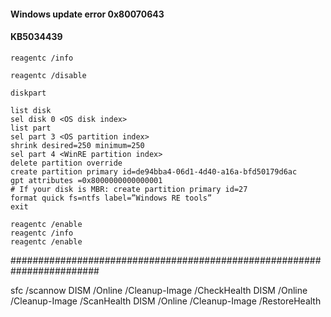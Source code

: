 #### Windows update error 0x80070643
#### KB5034439
```
reagentc /info
```
```
reagentc /disable
```
```
diskpart
```
```
list disk
sel disk 0 <OS disk index>
list part
sel part 3 <OS partition index>
shrink desired=250 minimum=250
sel part 4 <WinRE partition index>
delete partition override
create partition primary id=de94bba4-06d1-4d40-a16a-bfd50179d6ac
gpt attributes =0x8000000000000001
# If your disk is MBR: create partition primary id=27
format quick fs=ntfs label=”Windows RE tools”
exit
```
```
reagentc /enable
reagentc /info
reagentc /enable
```



########################################################################

sfc /scannow
DISM /Online /Cleanup-Image /CheckHealth
DISM /Online /Cleanup-Image /ScanHealth
DISM /Online /Cleanup-Image /RestoreHealth
